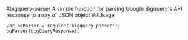 #bigquery-parser
A simple function for parsing Google Bigquery's API response to array of JSON object
##Usage
```
var bqParser = require('bigquery-parser');
bqParser(bigQueryResponse);
```

